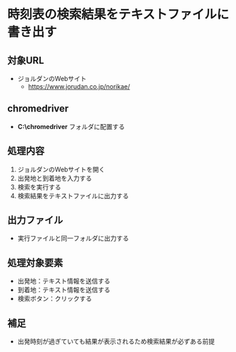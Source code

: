 # 時刻表の検索結果をテキストファイルに書き出す

## 対象URL

* ジョルダンのWebサイト
  * https://www.jorudan.co.jp/norikae/

## chromedriver

* __C:\\chromedriver__ フォルダに配置する

## 処理内容

1. ジョルダンのWebサイトを開く
2. 出発地と到着地を入力する
3. 検索を実行する
4. 検索結果をテキストファイルに出力する

## 出力ファイル

* 実行ファイルと同一フォルダに出力する

## 処理対象要素

* 出発地：テキスト情報を送信する
* 到着地：テキスト情報を送信する
* 検索ボタン：クリックする

## 補足

* 出発時刻が過ぎていても結果が表示されるため検索結果が必ずある前提
